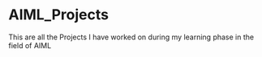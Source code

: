 # AIML_Projects
This are all the Projects I have worked on during my learning phase in the field of AIML
